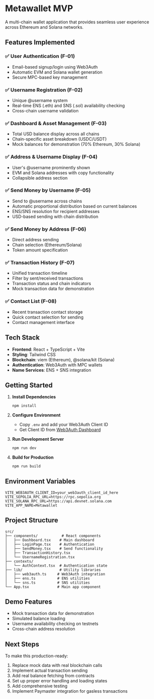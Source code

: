 # Metawallet MVP

A multi-chain wallet application that provides seamless user experience across Ethereum and Solana networks.

## Features Implemented

### ✅ User Authentication (F-01)
- Email-based signup/login using Web3Auth
- Automatic EVM and Solana wallet generation
- Secure MPC-based key management

### ✅ Username Registration (F-02)
- Unique @username system
- Real-time ENS (.eth) and SNS (.sol) availability checking
- Cross-chain username validation

### ✅ Dashboard & Asset Management (F-03)
- Total USD balance display across all chains
- Chain-specific asset breakdown (USDC/USDT)
- Mock balances for demonstration (70% Ethereum, 30% Solana)

### ✅ Address & Username Display (F-04)
- User's @username prominently shown
- EVM and Solana addresses with copy functionality
- Collapsible address section

### ✅ Send Money by Username (F-05)
- Send to @username across chains
- Automatic proportional distribution based on current balances
- ENS/SNS resolution for recipient addresses
- USD-based sending with chain distribution

### ✅ Send Money by Address (F-06)
- Direct address sending
- Chain selection (Ethereum/Solana)
- Token amount specification

### ✅ Transaction History (F-07)
- Unified transaction timeline
- Filter by sent/received transactions
- Transaction status and chain indicators
- Mock transaction data for demonstration

### ✅ Contact List (F-08)
- Recent transaction contact storage
- Quick contact selection for sending
- Contact management interface

## Tech Stack

- **Frontend**: React + TypeScript + Vite
- **Styling**: Tailwind CSS
- **Blockchain**: viem (Ethereum), @solana/kit (Solana)
- **Authentication**: Web3Auth with MPC wallets
- **Name Services**: ENS + SNS integration

## Getting Started

1. **Install Dependencies**
   ```bash
   npm install
   ```

2. **Configure Environment**
   - Copy `.env` and add your Web3Auth Client ID
   - Get Client ID from [Web3Auth Dashboard](https://dashboard.web3auth.io/)

3. **Run Development Server**
   ```bash
   npm run dev
   ```

4. **Build for Production**
   ```bash
   npm run build
   ```

## Environment Variables

```env
VITE_WEB3AUTH_CLIENT_ID=your_web3auth_client_id_here
VITE_SEPOLIA_RPC_URL=https://rpc.sepolia.org
VITE_SOLANA_RPC_URL=https://api.devnet.solana.com
VITE_APP_NAME=Metawallet
```

## Project Structure

```
src/
├── components/           # React components
│   ├── Dashboard.tsx    # Main dashboard
│   ├── LoginPage.tsx    # Authentication
│   ├── SendMoney.tsx    # Send functionality
│   ├── TransactionHistory.tsx
│   └── UsernameRegistration.tsx
├── contexts/
│   └── AuthContext.tsx  # Authentication state
├── lib/                 # Utility libraries
│   ├── web3auth.ts     # Web3Auth integration
│   ├── ens.ts          # ENS utilities
│   └── sns.ts          # SNS utilities
└── App.tsx             # Main app component
```

## Demo Features

- Mock transaction data for demonstration
- Simulated balance loading
- Username availability checking on testnets
- Cross-chain address resolution

## Next Steps

To make this production-ready:

1. Replace mock data with real blockchain calls
2. Implement actual transaction sending
3. Add real balance fetching from contracts
4. Set up proper error handling and loading states
5. Add comprehensive testing
6. Implement Paymaster integration for gasless transactions
